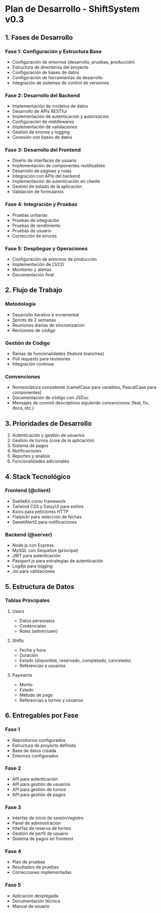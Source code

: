 # Plan de Desarrollo - ShiftSystem v0.3

## 1. Fases de Desarrollo

### Fase 1: Configuración y Estructura Base

- Configuración de entornos (desarrollo, pruebas, producción)
- Estructura de directorios del proyecto
- Configuración de bases de datos
- Configuración de herramientas de desarrollo
- Integración de sistemas de control de versiones

### Fase 2: Desarrollo del Backend

- Implementación de modelos de datos
- Desarrollo de APIs RESTful
- Implementación de autenticación y autorización
- Configuración de middlewares
- Implementación de validaciones
- Gestión de errores y logging
- Conexión con bases de datos

### Fase 3: Desarrollo del Frontend

- Diseño de interfaces de usuario
- Implementación de componentes reutilizables
- Desarrollo de páginas y rutas
- Integración con APIs del backend
- Implementación de autenticación en cliente
- Gestión de estado de la aplicación
- Validación de formularios

### Fase 4: Integración y Pruebas

- Pruebas unitarias
- Pruebas de integración
- Pruebas de rendimiento
- Pruebas de usuario
- Corrección de errores

### Fase 5: Despliegue y Operaciones

- Configuración de entornos de producción
- Implementación de CI/CD
- Monitoreo y alertas
- Documentación final

## 2. Flujo de Trabajo

### Metodología

- Desarrollo iterativo e incremental
- Sprints de 2 semanas
- Reuniones diarias de sincronización
- Revisiones de código

### Gestión de Código

- Ramas de funcionalidades (feature branches)
- Pull requests para revisiones
- Integración continua

### Convenciones

- Nomenclatura consistente (camelCase para variables, PascalCase para componentes)
- Documentación de código con JSDoc
- Mensajes de commit descriptivos siguiendo convenciones (feat, fix, docs, etc.)

## 3. Prioridades de Desarrollo

1. Autenticación y gestión de usuarios
2. Gestión de turnos (core de la aplicación)
3. Sistema de pagos
4. Notificaciones
5. Reportes y análisis
6. Funcionalidades adicionales

## 4. Stack Tecnológico

### Frontend (@client)

- SvelteKit como framework
- Tailwind CSS y DaisyUI para estilos
- Axios para peticiones HTTP
- Flatpickr para selección de fechas
- SweetAlert2 para notificaciones

### Backend (@server)

- Node.js con Express
- MySQL con Sequelize (principal)
- JWT para autenticación
- Passport.js para estrategias de autenticación
- Log4js para logging
- Joi para validaciones

## 5. Estructura de Datos

### Tablas Principales

1. Users
   - Datos personales
   - Credenciales
   - Roles (admin/user)

2. Shifts
   - Fecha y hora
   - Duración
   - Estado (disponible, reservado, completado, cancelado)
   - Referencias a usuarios

3. Payments
   - Monto
   - Estado
   - Método de pago
   - Referencias a turnos y usuarios

## 6. Entregables por Fase

### Fase 1

- Repositorios configurados
- Estructura de proyecto definida
- Base de datos creada
- Entornos configurados

### Fase 2

- API para autenticación
- API para gestión de usuarios
- API para gestión de turnos
- API para gestión de pagos

### Fase 3

- Interfaz de inicio de sesión/registro
- Panel de administración
- Interfaz de reserva de turnos
- Gestión de perfil de usuario
- Sistema de pagos en frontend

### Fase 4

- Plan de pruebas
- Resultados de pruebas
- Correcciones implementadas

### Fase 5

- Aplicación desplegada
- Documentación técnica
- Manual de usuario
